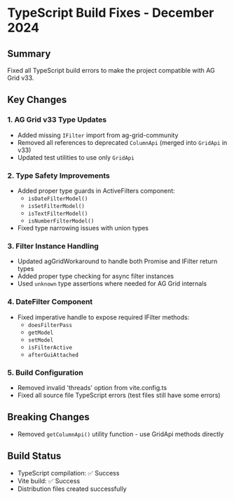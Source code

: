 # TypeScript Build Fixes - December 2024

## Summary
Fixed all TypeScript build errors to make the project compatible with AG Grid v33.

## Key Changes

### 1. AG Grid v33 Type Updates
- Added missing `IFilter` import from ag-grid-community
- Removed all references to deprecated `ColumnApi` (merged into `GridApi` in v33)
- Updated test utilities to use only `GridApi`

### 2. Type Safety Improvements
- Added proper type guards in ActiveFilters component:
  - `isDateFilterModel()`
  - `isSetFilterModel()`
  - `isTextFilterModel()`
  - `isNumberFilterModel()`
- Fixed type narrowing issues with union types

### 3. Filter Instance Handling
- Updated agGridWorkaround to handle both Promise<IFilter> and IFilter return types
- Added proper type checking for async filter instances
- Used `unknown` type assertions where needed for AG Grid internals

### 4. DateFilter Component
- Fixed imperative handle to expose required IFilter methods:
  - `doesFilterPass`
  - `getModel`
  - `setModel`
  - `isFilterActive`
  - `afterGuiAttached`

### 5. Build Configuration
- Removed invalid 'threads' option from vite.config.ts
- Fixed all source file TypeScript errors (test files still have some errors)

## Breaking Changes
- Removed `getColumnApi()` utility function - use GridApi methods directly

## Build Status
- TypeScript compilation: ✅ Success
- Vite build: ✅ Success
- Distribution files created successfully